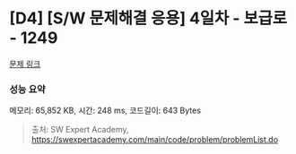 # [D4] [S/W 문제해결 응용] 4일차 - 보급로 - 1249 

[문제 링크](https://swexpertacademy.com/main/code/problem/problemDetail.do?contestProbId=AV15QRX6APsCFAYD) 

### 성능 요약

메모리: 65,852 KB, 시간: 248 ms, 코드길이: 643 Bytes



> 출처: SW Expert Academy, https://swexpertacademy.com/main/code/problem/problemList.do